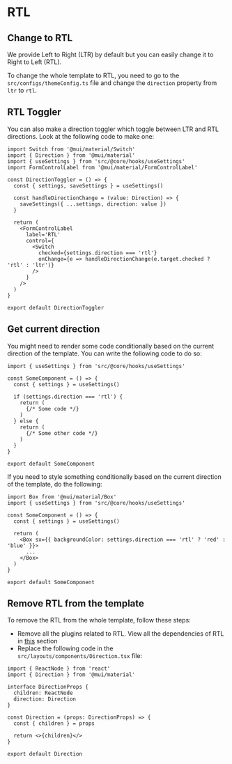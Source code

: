 # RTL

## Change to RTL

We provide Left to Right (LTR) by default but you can easily change it to Right to Left (RTL).

To change the whole template to RTL, you need to go to the `src/configs/themeConfig.ts` file and change the `direction` property from `ltr` to `rtl`.

## RTL Toggler

You can also make a direction toggler which toggle between LTR and RTL directions. Look at the following code to make one:

```tsx
import Switch from '@mui/material/Switch'
import { Direction } from '@mui/material'
import { useSettings } from 'src/@core/hooks/useSettings'
import FormControlLabel from '@mui/material/FormControlLabel'

const DirectionToggler = () => {
  const { settings, saveSettings } = useSettings()

  const handleDirectionChange = (value: Direction) => {
    saveSettings({ ...settings, direction: value })
  }

  return (
    <FormControlLabel
      label='RTL'
      control={
        <Switch
          checked={settings.direction === 'rtl'}
          onChange={e => handleDirectionChange(e.target.checked ? 'rtl' : 'ltr')}
        />
      }
    />
  )
}

export default DirectionToggler
```

## Get current direction

You might need to render some code conditionally based on the current direction of the template. You can write the following code to do so:

```tsx
import { useSettings } from 'src/@core/hooks/useSettings'

const SomeComponent = () => {
  const { settings } = useSettings()

  if (settings.direction === 'rtl') {
    return (
      {/* Some code */}
    )
  } else {
    return (
      {/* Some other code */}
    )
  }
}

export default SomeComponent
```

If you need to style something conditionally based on the current direction of the template, do the following:

```tsx
import Box from '@mui/material/Box'
import { useSettings } from 'src/@core/hooks/useSettings'

const SomeComponent = () => {
  const { settings } = useSettings()

  return (
    <Box sx={{ backgroundColor: settings.direction === 'rtl' ? 'red' : 'blue' }}>
      ...
    </Box>
  )
}

export default SomeComponent
```

## Remove RTL from the template

To remove the RTL from the whole template, follow these steps:

- Remove all the plugins related to RTL. View all the dependencies of RTL in [this](/guide/overview/dependencies.html#right-to-left-rtl) section
- Replace the following code in the `src/layouts/components/Direction.tsx` file:

```tsx
import { ReactNode } from 'react'
import { Direction } from '@mui/material'

interface DirectionProps {
  children: ReactNode
  direction: Direction
}

const Direction = (props: DirectionProps) => {
  const { children } = props

  return <>{children}</>
}

export default Direction
```
